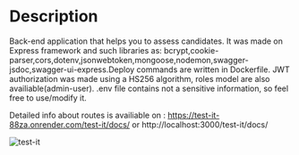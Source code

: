 # Description

Back-end application that helps you to assess candidates.
It was made on Express framework and such libraries as: bcrypt,cookie-parser,cors,dotenv,jsonwebtoken,mongoose,nodemon,swagger-jsdoc,swagger-ui-express.Deploy commands are written in Dockerfile.
JWT authorization was made using a HS256 algorithm, roles model are also availiable(admin-user).
.env file contains not a sensitive information, so feel free to use/modify it.

Detailed info about routes is availiable on : 
https://test-it-88za.onrender.com/test-it/docs/
or
http://localhost:3000/test-it/docs/

![test-it](https://github.com/4rrch3r/test-it/assets/75779729/f99f52d0-ce40-4827-beed-f6a5719405b7)
